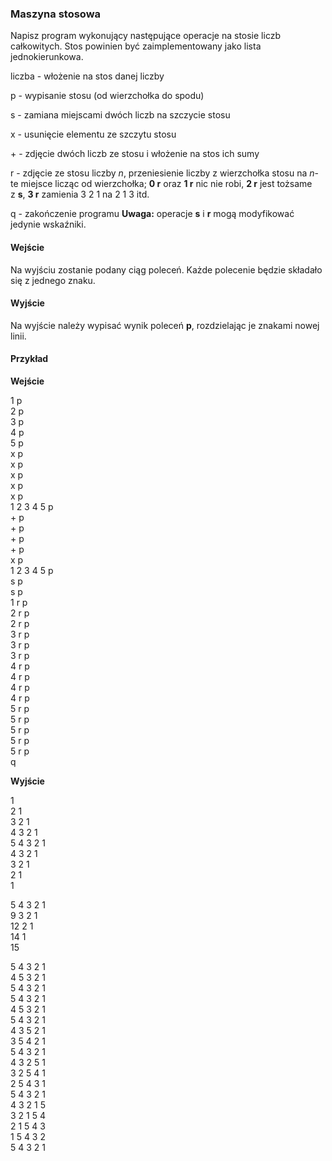 ### Maszyna stosowa

Napisz program wykonujący następujące operacje na stosie liczb całkowitych. Stos powinien być zaimplementowany jako lista jednokierunkowa.  

liczba - włożenie na stos danej liczby

p - wypisanie stosu (od wierzchołka do spodu)

s - zamiana miejscami dwóch liczb na szczycie stosu

x - usunięcie elementu ze szczytu stosu

\+ - zdjęcie dwóch liczb ze stosu i włożenie na stos ich sumy

r - zdjęcie ze stosu liczby _n_, przeniesienie liczby z wierzchołka stosu na _n_-te miejsce licząc od wierzchołka; **0 r** oraz **1 r** nic nie robi, **2 r** jest tożsame z **s**, **3 r** zamienia 3 2 1 na 2 1 3 itd.

q - zakończenie programu **Uwaga:** operacje **s** i **r** mogą modyfikować jedynie wskaźniki.

#### Wejście

Na wyjściu zostanie podany ciąg poleceń. Każde polecenie będzie składało się z jednego znaku.

#### Wyjście

Na wyjście należy wypisać wynik poleceń **p**, rozdzielając je znakami nowej linii.

#### Przykład

**Wejście**

1 p <br />
2 p <br />
3 p <br />
4 p <br />
5 p <br />
x p <br />
x p <br />
x p <br />
x p <br />
x p <br />
1 2 3 4 5 p <br />
\+ p <br />
\+ p <br />
\+ p <br /> 
\+ p <br />
x p <br />
1 2 3 4 5 p <br />
s p <br />
s p <br />
1 r p <br />
2 r p <br />
2 r p <br />
3 r p <br />
3 r p <br />
3 r p <br />
4 r p <br /> 
4 r p <br />
4 r p <br />
4 r p <br />
5 r p <br />
5 r p <br />
5 r p <br />
5 r p <br />
5 r p <br />
q <br />

**Wyjście**

1 <br />
2 1<br />
3 2 1<br />
4 3 2 1<br />
5 4 3 2 1<br />
4 3 2 1<br />
3 2 1<br />
2 1<br />
1 <br />

5 4 3 2 1<br />
9 3 2 1<br />
12 2 1<br />
14 1<br />
15 <br />

5 4 3 2 1<br />
4 5 3 2 1<br />
5 4 3 2 1<br />
5 4 3 2 1<br />
4 5 3 2 1<br />
5 4 3 2 1<br />
4 3 5 2 1<br />
3 5 4 2 1<br />
5 4 3 2 1<br />
4 3 2 5 1<br />
3 2 5 4 1<br />
2 5 4 3 1<br />
5 4 3 2 1<br />
4 3 2 1 5<br />
3 2 1 5 4<br />
2 1 5 4 3<br />
1 5 4 3 2<br />
5 4 3 2 1<br />